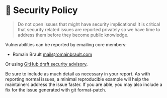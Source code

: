# 🔐 Security Policy

> Do not open issues that might have security implications!
> It is critical that security related issues are reported privately so we have
> time to address them before they become public knowledge.

Vulnerabilities can be reported by emailing core members:

- Romain Brault [mail@romainbrault.com](mailto:mail@romainbrault.com)

Or using [GitHub draft security advisory](https://github.com/RomainBrault/python-whiteprint/security/advisories/new).

Be sure to include as much detail as necessary in your report. As with
reporting normal issues, a minimal reproducible example will help the
maintainers address the issue faster. If you are able, you may also include a
fix for the issue generated with git format-patch.
